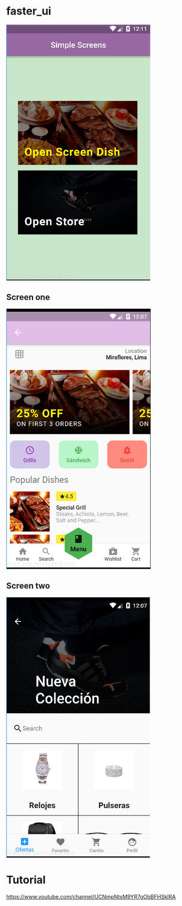 # faster_ui

![alt text](inicio.PNG)

## Screen one
![alt text](pantalla1.PNG)

## Screen two
![alt text](pantalla2.PNG)

# Tutorial 
https://www.youtube.com/channel/UCNmpNtsM9YR7gObBFHSkIRA
